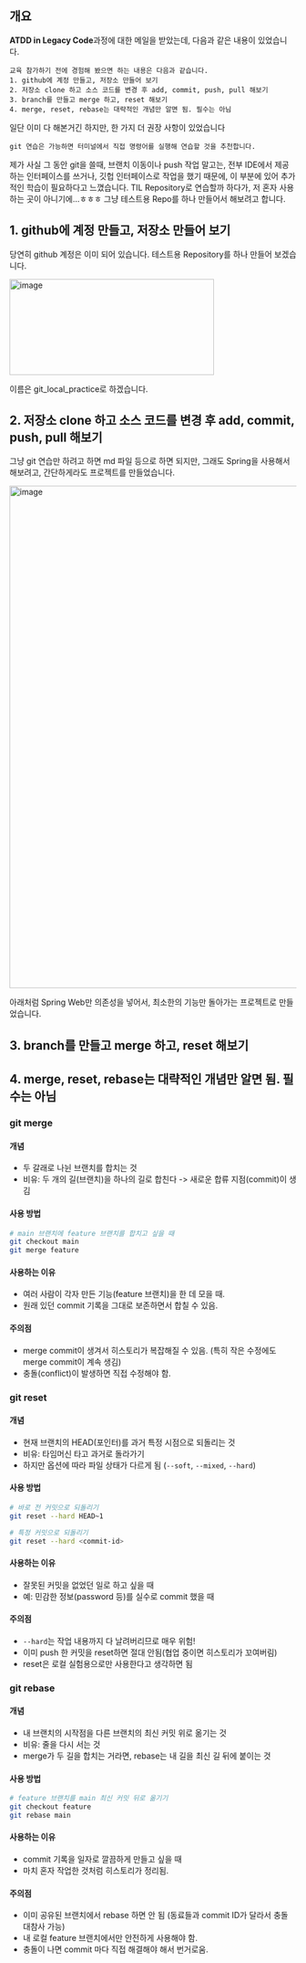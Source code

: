 ## 개요

**ATDD in Legacy Code**과정에 대한 메일을 받았는데, 다음과 같은 내용이 있었습니다.

```text
교육 참가하기 전에 경험해 봤으면 하는 내용은 다음과 같습니다.
1. github에 계정 만들고, 저장소 만들어 보기
2. 저장소 clone 하고 소스 코드를 변경 후 add, commit, push, pull 해보기
3. branch를 만들고 merge 하고, reset 해보기
4. merge, reset, rebase는 대략적인 개념만 알면 됨. 필수는 아님
```

일단 이미 다 해본거긴 하지만, 한 가지 더 권장 사항이 있었습니다

```
git 연습은 가능하면 터미널에서 직접 명령어를 실행해 연습할 것을 추천합니다.
```

제가 사실 그 동안 git을 쓸때, 브랜치 이동이나 push 작업 말고는, 전부 IDE에서 제공하는 인터페이스를 쓰거나, 깃헙 인터페이스로 작업을 했기 때문에, 이 부분에 있어 추가적인 학습이 필요하다고 느꼈습니다.
TIL Repository로 연습할까 하다가, 저 혼자 사용하는 곳이 아니기에...ㅎㅎㅎ 그냥 테스트용 Repo를 하나 만들어서 해보려고 합니다.

## 1. github에 계정 만들고, 저장소 만들어 보기

당연히 github 계정은 이미 되어 있습니다. 테스트용 Repository를 하나 만들어 보겠습니다.

<img width="359" height="168" alt="image" src="https://github.com/user-attachments/assets/1d539eba-9183-43b3-8fcb-e8bb01c97b95" />

이름은 git_local_practice로 하겠습니다.


## 2. 저장소 clone 하고 소스 코드를 변경 후 add, commit, push, pull 해보기

그냥 git 연습만 하려고 하면 md 파일 등으로 하면 되지만, 그래도 Spring을 사용해서 해보려고, 간단하게라도 프로젝트를 만들었습니다.

<img width="770" height="880" alt="image" src="https://github.com/user-attachments/assets/af4e4a4b-c9de-49c6-8f99-1a8cd9d7ff0d" />

아래처럼 Spring Web만 의존성을 넣어서, 최소한의 기능만 돌아가는 프로젝트로 만들었습니다.


## 3. branch를 만들고 merge 하고, reset 해보기

## 4. merge, reset, rebase는 대략적인 개념만 알면 됨. 필수는 아님

### git merge

#### 개념
- 두 갈래로 나뉜 브랜치를 합치는 것
- 비유: 두 개의 길(브랜치)을 하나의 길로 합친다 -> 새로운 합류 지점(commit)이 생김

#### 사용 방법

```bash
# main 브랜치에 feature 브랜치를 합치고 싶을 때
git checkout main
git merge feature
```

#### 사용하는 이유
- 여러 사람이 각자 만든 기능(feature 브랜치)을 한 데 모을 때.
- 원래 있던 commit 기록을 그대로 보존하면서 합칠 수 있음.

#### 주의점
- merge commit이 생겨서 히스토리가 복잡해질 수 있음. (특히 작은 수정에도 merge commit이 계속 생김)
- 충돌(conflict)이 발생하면 직접 수정해야 함.

### git reset

#### 개념
- 현재 브랜치의 HEAD(포인터)를 과거 특정 시점으로 되돌리는 것
- 비유: 타임머신 타고 과거로 돌라가기
- 하지만 옵션에 따라 파일 상태가 다르게 됨 (`--soft`, `--mixed`, `--hard`)

#### 사용 방법

```bash
# 바로 전 커밋으로 되돌리기
git reset --hard HEAD~1

# 특정 커밋으로 되돌리기
git reset --hard <commit-id>
```

#### 사용하는 이유

- 잘못된 커밋을 없었던 일로 하고 싶을 때
- 예: 민감한 정보(password 등)를 실수로 commit 했을 때

#### 주의점

- `--hard`는 작업 내용까지 다 날려버리므로 매우 위험!
- 이미 push 한 커밋을 reset하면 절대 안됨(협업 중이면 히스토리가 꼬여버림)
- reset은 로컬 실험용으로만 사용한다고 생각하면 됨

### git rebase

#### 개념

- 내 브랜치의 시작점을 다른 브랜치의 최신 커밋 위로 옮기는 것
- 비유: 줄을 다시 서는 것
- merge가 두 길을 합치는 거라면, rebase는 내 길을 최신 길 뒤에 붙이는 것

#### 사용 방법

```bash
# feature 브랜치를 main 최신 커밋 뒤로 옮기기
git checkout feature
git rebase main
```

#### 사용하는 이유

- commit 기록을 일자로 깔끔하게 만들고 싶을 때
- 마치 혼자 작업한 것처럼 히스토리가 정리됨.

#### 주의점
- 이미 공유된 브랜치에서 rebase 하면 안 됨 (동료들과 commit ID가 달라서 충돌 대참사 가능)
- 내 로컬 feature 브랜치에서만 안전하게 사용해야 함.
- 충돌이 나면 commit 마다 직접 해결해야 해서 번거로움.
